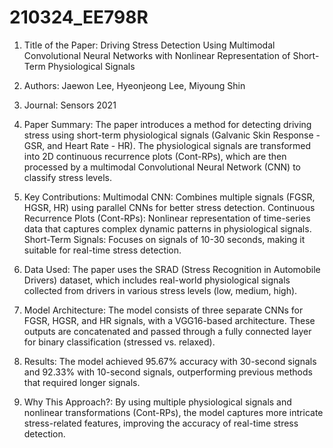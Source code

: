 # 210324_EE798R
1. Title of the Paper:
Driving Stress Detection Using Multimodal Convolutional Neural Networks with Nonlinear Representation of Short-Term Physiological Signals

2. Authors:
Jaewon Lee, Hyeonjeong Lee, Miyoung Shin

3. Journal:
Sensors 2021
 
4. Paper Summary:
The paper introduces a method for detecting driving stress using short-term physiological signals (Galvanic Skin Response - GSR, and Heart Rate - HR).
The physiological signals are transformed into 2D continuous recurrence plots (Cont-RPs), which are then processed by a multimodal Convolutional Neural Network (CNN) to classify stress levels.

5. Key Contributions:
Multimodal CNN: Combines multiple signals (FGSR, HGSR, HR) using parallel CNNs for better stress detection.
Continuous Recurrence Plots (Cont-RPs): Nonlinear representation of time-series data that captures complex dynamic patterns in physiological signals.
Short-Term Signals: Focuses on signals of 10-30 seconds, making it suitable for real-time stress detection.

6. Data Used:
The paper uses the SRAD (Stress Recognition in Automobile Drivers) dataset, which includes real-world physiological signals collected from drivers in various stress levels (low, medium, high).

7. Model Architecture:
The model consists of three separate CNNs for FGSR, HGSR, and HR signals, with a VGG16-based architecture.
These outputs are concatenated and passed through a fully connected layer for binary classification (stressed vs. relaxed).

8. Results:
The model achieved 95.67% accuracy with 30-second signals and 92.33% with 10-second signals, outperforming previous methods that required longer signals.

9. Why This Approach?:
By using multiple physiological signals and nonlinear transformations (Cont-RPs), the model captures more intricate stress-related features, improving the accuracy of real-time stress detection.
